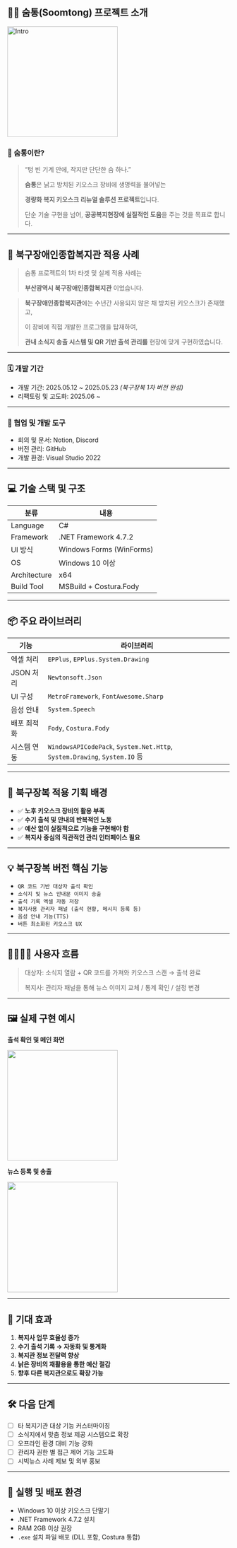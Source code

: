 ## 🧘‍♂️ 숨통(Soomtong) 프로젝트 소개

<img width="250" alt="Intro" src="https://raw.githubusercontent.com/feralshining/SaeSSack/main/assets/intro2.png">  
<br>

### 🫧 숨통이란?

> “텅 빈 기계 안에, 작지만 단단한 숨 하나.”
> 
> 
> **숨통**은 낡고 방치된 키오스크 장비에 생명력을 불어넣는
> 
> **경량화 복지 키오스크 리뉴얼 솔루션 프로젝트**입니다.
> 
> 단순 기술 구현을 넘어, **공공복지현장에 실질적인 도움**을 주는 것을 목표로 합니다.
> 

---

## 📌 북구장애인종합복지관 적용 사례

> 숨통 프로젝트의 1차 타겟 및 실제 적용 사례는
> 
> 
> **부산광역시 북구장애인종합복지관** 이었습니다.
> 

> **북구장애인종합복지관**에는 수년간 사용되지 않은 채 방치된 키오스크가 존재했고,
> 
> 
> 이 장비에 직접 개발한 프로그램을 탑재하여,
> 
> **관내 소식지 송출 시스템 및 QR 기반 출석 관리를** 현장에 맞게 구현하였습니다.
> 

---

### 🗓 개발 기간

- 개발 기간: 2025.05.12 ~ 2025.05.23 *(북구장복 1차 버전 완성)*
- 리팩토링 및 고도화: 2025.06 ~

---

### 🤝 협업 및 개발 도구

- 회의 및 문서: Notion, Discord
- 버전 관리: GitHub
- 개발 환경: Visual Studio 2022

---

## 💻 기술 스택 및 구조

| 분류 | 내용 |
| --- | --- |
| Language | C# |
| Framework | .NET Framework 4.7.2 |
| UI 방식 | Windows Forms (WinForms) |
| OS | Windows 10 이상 |
| Architecture | x64 |
| Build Tool | MSBuild + Costura.Fody |

---

## 📦 주요 라이브러리

| 기능 | 라이브러리 |
| --- | --- |
| 엑셀 처리 | `EPPlus`, `EPPlus.System.Drawing` |
| JSON 처리 | `Newtonsoft.Json` |
| UI 구성 | `MetroFramework`, `FontAwesome.Sharp` |
| 음성 안내 | `System.Speech` |
| 배포 최적화 | `Fody`, `Costura.Fody` |
| 시스템 연동 | `WindowsAPICodePack`, `System.Net.Http`, `System.Drawing`, `System.IO` 등 |

---

## 🎯 북구장복 적용 기획 배경

- ✅ **노후 키오스크 장비의 활용 부족**
- ✅ **수기 출석 및 안내의 반복적인 노동**
- ✅ **예산 없이 실질적으로 기능을 구현해야 함**
- ✅ **복지사 중심의 직관적인 관리 인터페이스 필요**

---

## 💡 북구장복 버전 핵심 기능

- `QR 코드 기반 대상자 출석 확인`
- `소식지 및 뉴스 안내문 이미지 송출`
- `출석 기록 엑셀 자동 저장`
- `복지사용 관리자 패널 (출석 현황, 메시지 등록 등)`
- `음성 안내 기능(TTS)`
- `버튼 최소화된 키오스크 UX`

---

## 👨‍👩‍👧‍👦 사용자 흐름

> 대상자: 소식지 열람 + QR 코드를 가져와 키오스크 스캔 → 출석 완료
> 
> 
> 복지사: 관리자 패널을 통해 뉴스 이미지 교체 / 통계 확인 / 설정 변경
> 

---

## 🖼 실제 구현 예시

**출석 확인 및 메인 화면**

<img width="250" src="https://raw.githubusercontent.com/feralshining/SaeSSack/main/assets/page3.PNG">

**뉴스 등록 및 송출**

<img width="250" src="https://raw.githubusercontent.com/feralshining/SaeSSack/main/assets/page5.PNG">

---

## 🌟 기대 효과

1. **복지사 업무 효율성 증가**
2. **수기 출석 기록 → 자동화 및 통계화**
3. **복지관 정보 전달력 향상**
4. **낡은 장비의 재활용을 통한 예산 절감**
5. **향후 다른 복지관으로도 확장 가능**

---

## 🛠 다음 단계

- [ ]  타 복지기관 대상 기능 커스터마이징
- [ ]  소식지에서 맞춤 정보 제공 시스템으로 확장
- [ ]  오프라인 환경 대비 기능 강화
- [ ]  관리자 권한 별 접근 제어 기능 고도화
- [ ]  시빅뉴스 사례 제보 및 외부 홍보

---

## 🚀 실행 및 배포 환경

- Windows 10 이상 키오스크 단말기
- .NET Framework 4.7.2 설치
- RAM 2GB 이상 권장
- `.exe` 설치 파일 배포 (DLL 포함, Costura 통합)
